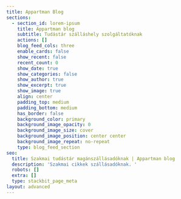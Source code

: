 ```yaml
---
title: Appartman Blog
sections:
  - section_id: lorem-ipsum
    title: Appartman blog
    subtitle: Tudástár szálláshely szolgáltatóknak
    actions: []
    blog_feed_cols: three
    enable_cards: false
    show_recent: false
    recent_count: 0
    show_date: true
    show_categories: false
    show_author: true
    show_excerpt: true
    show_image: true
    align: center
    padding_top: medium
    padding_bottom: medium
    has_border: false
    background_color: primary
    background_image_opacity: 0
    background_image_size: cover
    background_image_position: center center
    background_image_repeat: no-repeat
    type: blog_feed_section
seo:
  title: Szakmai tudástár magánszállásadóknak | Appartman blog
  description: 'Szakmai cikkek szállásadóknak. '
  robots: []
  extra: []
  type: stackbit_page_meta
layout: advanced
---
```

